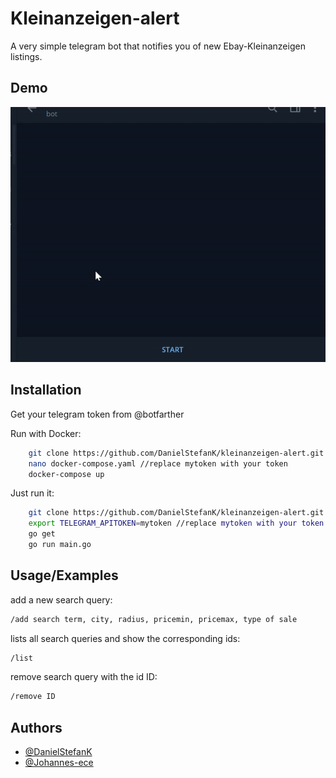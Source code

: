 
# Kleinanzeigen-alert


A very simple telegram bot that notifies you of new Ebay-Kleinanzeigen listings.



## Demo
![](example.gif)


## Installation
Get your telegram token from @botfarther

Run with Docker:

```bash
    git clone https://github.com/DanielStefanK/kleinanzeigen-alert.git kl && cd kl
    nano docker-compose.yaml //replace mytoken with your token
    docker-compose up
```
Just run it:

```bash
    git clone https://github.com/DanielStefanK/kleinanzeigen-alert.git kl && cd kl
    export TELEGRAM_APITOKEN=mytoken //replace mytoken with your token
    go get
    go run main.go
```

## Usage/Examples

 add a new search query:
```bash
/add search term, city, radius, pricemin, pricemax, type of sale
```
lists all search queries and show the corresponding ids:
```bash
/list
```
remove search query with the id ID:
```bash
/remove ID
```

## Authors

- [@DanielStefanK](https://https://github.com/DanielStefanK)
- [@Johannes-ece](https://https://github.com/Johannes-ece)

  